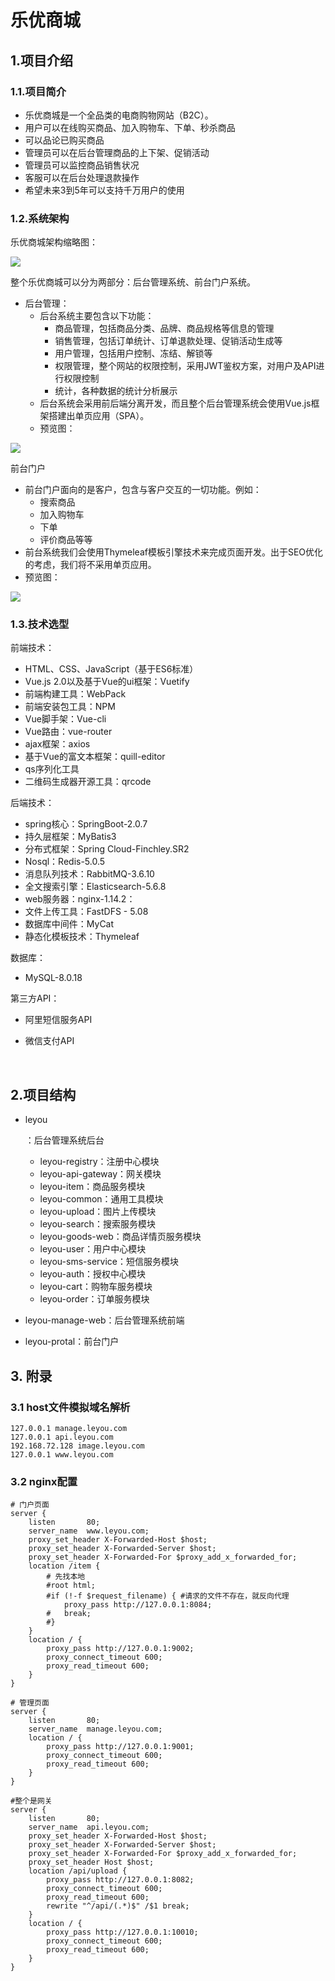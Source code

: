 # 乐优商城

## 1.项目介绍

### 1.1.项目简介

- 乐优商城是一个全品类的电商购物网站（B2C）。
- 用户可以在线购买商品、加入购物车、下单、秒杀商品
- 可以品论已购买商品
- 管理员可以在后台管理商品的上下架、促销活动
- 管理员可以监控商品销售状况
- 客服可以在后台处理退款操作
- 希望未来3到5年可以支持千万用户的使用

### 1.2.系统架构

乐优商城架构缩略图：

![](https://s1.ax1x.com/2020/07/24/UvSMJf.png)

整个乐优商城可以分为两部分：后台管理系统、前台门户系统。

- 后台管理：
  - 后台系统主要包含以下功能：
    - 商品管理，包括商品分类、品牌、商品规格等信息的管理
    - 销售管理，包括订单统计、订单退款处理、促销活动生成等
    - 用户管理，包括用户控制、冻结、解锁等
    - 权限管理，整个网站的权限控制，采用JWT鉴权方案，对用户及API进行权限控制
    - 统计，各种数据的统计分析展示
  - 后台系统会采用前后端分离开发，而且整个后台管理系统会使用Vue.js框架搭建出单页应用（SPA）。
  - 预览图：

![](https://s1.ax1x.com/2020/07/24/UvZbJH.png)

前台门户

- 前台门户面向的是客户，包含与客户交互的一切功能。例如：
  - 搜索商品
  - 加入购物车
  - 下单
  - 评价商品等等
- 前台系统我们会使用Thymeleaf模板引擎技术来完成页面开发。出于SEO优化的考虑，我们将不采用单页应用。
- 预览图：

![](https://s1.ax1x.com/2020/07/24/UvEYm8.png)

### 1.3.技术选型

前端技术：

- HTML、CSS、JavaScript（基于ES6标准）
- Vue.js 2.0以及基于Vue的ui框架：Vuetify
- 前端构建工具：WebPack
- 前端安装包工具：NPM
- Vue脚手架：Vue-cli
- Vue路由：vue-router
- ajax框架：axios
- 基于Vue的富文本框架：quill-editor
- qs序列化工具
- 二维码生成器开源工具：qrcode

后端技术：

- spring核心：SpringBoot-2.0.7
- 持久层框架：MyBatis3
- 分布式框架：Spring Cloud-Finchley.SR2
- Nosql：Redis-5.0.5
- 消息队列技术：RabbitMQ-3.6.10
- 全文搜索引擎：Elasticsearch-5.6.8
- web服务器：nginx-1.14.2：
- 文件上传工具：FastDFS - 5.08
- 数据库中间件：MyCat
- 静态化模板技术：Thymeleaf

数据库：

- MySQL-8.0.18

第三方API：

- 阿里短信服务API

- 微信支付API

<br>

## 2.项目结构

- leyou

  ：后台管理系统后台

  - leyou-registry：注册中心模块
  - leyou-api-gateway：网关模块
  - leyou-item：商品服务模块
  - leyou-common：通用工具模块
  - leyou-upload：图片上传模块
  - leyou-search：搜索服务模块
  - leyou-goods-web：商品详情页服务模块
  - leyou-user：用户中心模块
  - leyou-sms-service：短信服务模块
  - leyou-auth：授权中心模块
  - leyou-cart：购物车服务模块
  - leyou-order：订单服务模块

- leyou-manage-web：后台管理系统前端

- leyou-protal：前台门户



## 3. 附录

### 3.1 host文件模拟域名解析

```
127.0.0.1 manage.leyou.com
127.0.0.1 api.leyou.com
192.168.72.128 image.leyou.com
127.0.0.1 www.leyou.com
```

### 3.2 nginx配置

```
# 门户页面
server {
    listen       80;
    server_name  www.leyou.com;
	proxy_set_header X-Forwarded-Host $host;
    proxy_set_header X-Forwarded-Server $host;
    proxy_set_header X-Forwarded-For $proxy_add_x_forwarded_for;
	location /item {
		# 先找本地
		#root html;
		#if (!-f $request_filename) { #请求的文件不存在，就反向代理
			proxy_pass http://127.0.0.1:8084;
		#	break;
		#}
    }
	location / {
		proxy_pass http://127.0.0.1:9002;
		proxy_connect_timeout 600;
		proxy_read_timeout 600;
    }
}

# 管理页面
server {
    listen       80;
    server_name  manage.leyou.com;
    location / {
		proxy_pass http://127.0.0.1:9001;
		proxy_connect_timeout 600;
		proxy_read_timeout 600;
    }
}

#整个是网关
server {
    listen       80;
    server_name  api.leyou.com;
	proxy_set_header X-Forwarded-Host $host;
    proxy_set_header X-Forwarded-Server $host;
    proxy_set_header X-Forwarded-For $proxy_add_x_forwarded_for;
	proxy_set_header Host $host;
	location /api/upload {	
		proxy_pass http://127.0.0.1:8082;
		proxy_connect_timeout 600;
		proxy_read_timeout 600;
		rewrite "^/api/(.*)$" /$1 break; 
    }
    location / {
		proxy_pass http://127.0.0.1:10010;
		proxy_connect_timeout 600;
		proxy_read_timeout 600;
    }
}
```



